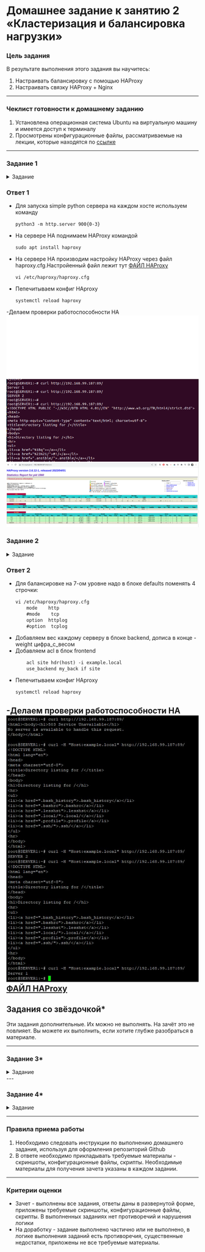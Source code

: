 # Домашнее задание к занятию 2 «Кластеризация и балансировка нагрузки»

### Цель задания
В результате выполнения этого задания вы научитесь:
1. Настраивать балансировку с помощью HAProxy
2. Настраивать связку HAProxy + Nginx

------

### Чеклист готовности к домашнему заданию

1. Установлена операционная система Ubuntu на виртуальную машину и имеется доступ к терминалу
2. Просмотрены конфигурационные файлы, рассматриваемые на лекции, которые находятся по [ссылке](2/)


------




### Задание 1
<details>
  <summary>Задание</summary>  
- Запустите два simple python сервера на своей виртуальной машине на разных портах
- Установите и настройте HAProxy, воспользуйтесь материалами к лекции по [ссылке](2/)
- Настройте балансировку Round-robin на 4 уровне.
- На проверку направьте конфигурационный файл haproxy, скриншоты, где видно перенаправление запросов на разные серверы при обращении к HAProxy.
 </details>
 
### Ответ 1
- Для запуска simple python сервера на каждом хосте используем команду 
	```
	python3 -m http.server 900{0-3}
	```
- На сервере HA поднимаем HAProxy командой
	```
	sudo apt install haproxy
	```
- На сервере HA производим настройку HAProxy через файл haproxy.cfg.Настройенный файл лежит тут [ФАЙЛ HAProxy](https://github.com/Pomidor20/notology/blob/main/Netology/Fault%20tolerance/HW-2/files/haproxy_task_1.conf)
	```
	vi /etc/haproxy/haproxy.cfg
	```
- Пепечитываем конфиг HAproxy
	```
	systemctl reload haproxy
	```
-Делаем проверки работоспособности HA
![1](https://github.com/Pomidor20/notology/blob/main/Netology/Fault%20tolerance/HW-2/pic/task_1.1.png)  
![1](https://github.com/Pomidor20/notology/blob/main/Netology/Fault%20tolerance/HW-2/pic/task_1.3.png)  
![1](https://github.com/Pomidor20/notology/blob/main/Netology/Fault%20tolerance/HW-2/pic/task_1.2.png)  
### Задание 2
<details>
  <summary>Задание</summary> 
- Запустите три simple python сервера на своей виртуальной машине на разных портах
- Настройте балансировку Weighted Round Robin на 7 уровне, чтобы первый сервер имел вес 2, второй - 3, а третий - 4
- HAproxy должен балансировать только тот http-трафик, который адресован домену example.local
- На проверку направьте конфигурационный файл haproxy, скриншоты, где видно перенаправление запросов на разные серверы при обращении к HAProxy c использованием домена example.local и без него.
 </details>

### Ответ 2
- Для балансировке на 7-ом уровне надо в блоке defaults поменять 4 строчки:
	```
	vi /etc/haproxy/haproxy.cfg
	    mode    http
        #mode    tcp
        option  httplog
        #option  tcplog
	```
- Добавляем вес каждому серверу в блоке backend, дописа в конце - weight цифра_с_весом
- Добавляем acl в блок frontend
	```
	    acl site hdr(host) -i example.local
        use_backend my_back if site

	```
- Пепечитываем конфиг HAproxy
	```
	systemctl reload haproxy
	```
-Делаем проверки работоспособности HA
![1](https://github.com/Pomidor20/notology/blob/main/Netology/Fault%20tolerance/HW-2/pic/task_2.1.JPG)  
[ФАЙЛ HAProxy](https://github.com/Pomidor20/notology/blob/main/Netology/Fault%20tolerance/HW-2/files/haproxy_task_2.conf)  
---

## Задания со звёздочкой*
Эти задания дополнительные. Их можно не выполнять. На зачёт это не повлияет. Вы можете их выполнить, если хотите глубже разобраться в материале.

---

### Задание 3*
<details>
  <summary>Задание</summary> 
- Настройте связку HAProxy + Nginx как было показано на лекции.
- Настройте Nginx так, чтобы файлы .jpg выдавались самим Nginx (предварительно разместите несколько тестовых картинок в директории /var/www/), а остальные запросы переадресовывались на HAProxy, который в свою очередь переадресовывал их на два Simple Python server.
- На проверку направьте конфигурационные файлы nginx, HAProxy, скриншоты с запросами jpg картинок и других файлов на Simple Python Server, демонстрирующие корректную настройку.
 </details>
---

### Задание 4*
<details>
  <summary>Задание</summary> 
- Запустите 4 simple python сервера на разных портах.
- Первые два сервера будут выдавать страницу index.html вашего сайта example1.local (в файле index.html напишите example1.local)
- Вторые два сервера будут выдавать страницу index.html вашего сайта example2.local (в файле index.html напишите example2.local)
- Настройте два бэкенда HAProxy
- Настройте фронтенд HAProxy так, чтобы в зависимости от запрашиваемого сайта example1.local или example2.local запросы перенаправлялись на разные бэкенды HAProxy
- На проверку направьте конфигурационный файл HAProxy, скриншоты, демонстрирующие запросы к разным фронтендам и ответам от разных бэкендов.
 </details>

------

### Правила приема работы

1. Необходимо следовать инструкции по выполнению домашнего задания, используя для оформления репозиторий Github
2. В ответе необходимо прикладывать требуемые материалы - скриншоты, конфигурационные файлы, скрипты. Необходимые материалы для получения зачета указаны в каждом задании.


------

### Критерии оценки

- Зачет - выполнены все задания, ответы даны в развернутой форме, приложены требуемые скриншоты, конфигурационные файлы, скрипты. В выполненных заданиях нет противоречий и нарушения логики
- На доработку - задание выполнено частично или не выполнено, в логике выполнения заданий есть противоречия, существенные недостатки, приложены не все требуемые материалы.
